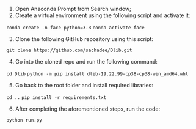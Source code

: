 1. Open Anaconda Prompt from Search window;
2. Create a virtual environment using the following script and activate it:

`conda create -n face python=3.8`
`conda activate face`

3. Clone the following GitHub repository using this script:

`git clone https://github.com/sachadee/Dlib.git`

4. Go into the cloned repo and run the following command:

`cd Dlib`
`python -m pip install dlib-19.22.99-cp38-cp38-win_amd64.whl`

5. Go back to the root folder and install required libraries:

`cd ..`
`pip install -r requirements.txt`

6. After completing the aforementioned steps, run the code:

`python run.py`
